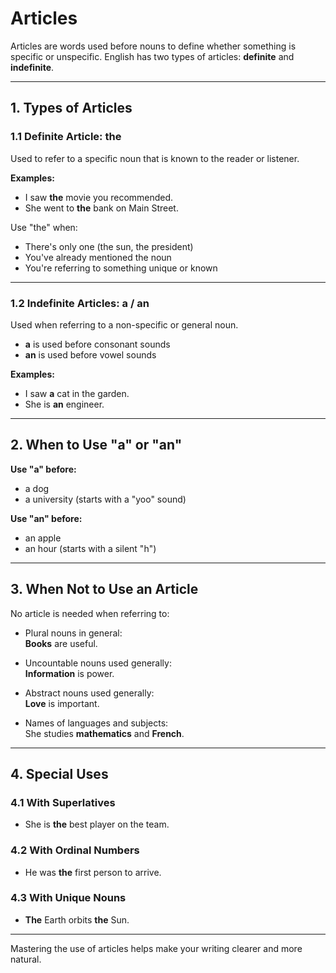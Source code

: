 # Articles

Articles are words used before nouns to define whether something is specific or unspecific. English has two types of articles: **definite** and **indefinite**.

---

## 1. Types of Articles

### 1.1 Definite Article: **the**

Used to refer to a specific noun that is known to the reader or listener.

**Examples:**

- I saw **the** movie you recommended.
- She went to **the** bank on Main Street.

Use "the" when:

- There's only one (the sun, the president)
- You've already mentioned the noun
- You're referring to something unique or known

---

### 1.2 Indefinite Articles: **a / an**

Used when referring to a non-specific or general noun.

- **a** is used before consonant sounds
- **an** is used before vowel sounds

**Examples:**

- I saw **a** cat in the garden.
- She is **an** engineer.

---

## 2. When to Use "a" or "an"

**Use "a" before:**

- a dog
- a university (starts with a "yoo" sound)

**Use "an" before:**

- an apple
- an hour (starts with a silent "h")

---

## 3. When Not to Use an Article

No article is needed when referring to:

- Plural nouns in general:  
  **Books** are useful.
- Uncountable nouns used generally:  
  **Information** is power.

- Abstract nouns used generally:  
  **Love** is important.

- Names of languages and subjects:  
  She studies **mathematics** and **French**.

---

## 4. Special Uses

### 4.1 With Superlatives

- She is **the** best player on the team.

### 4.2 With Ordinal Numbers

- He was **the** first person to arrive.

### 4.3 With Unique Nouns

- **The** Earth orbits **the** Sun.

---

Mastering the use of articles helps make your writing clearer and more natural.
